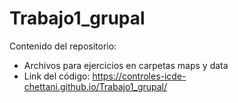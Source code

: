 # Trabajo1_grupal
Contenido del repositorio: 
- Archivos para ejercicios en carpetas maps y data
- Link del código: https://controles-icde-chettani.github.io/Trabajo1_grupal/
